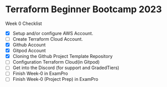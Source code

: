 # Terraform Beginner Bootcamp 2023

Week 0 Checklist
- [x] Setup and/or configure AWS Account.
- [ ] Create Terraform Cloud Account.
- [x] Github Account 
- [x] Gitpod Account
- [x] Cloning the Github Project Template Repository
- [ ] Configuration Terraform Cloud(in Gitpod)
- [ ] Get into the Discord (for support and GradedTiers)
- [ ] Finish Week-0 in ExamPro
- [ ] Finish Week-0 (Project Prep) in ExamPro
